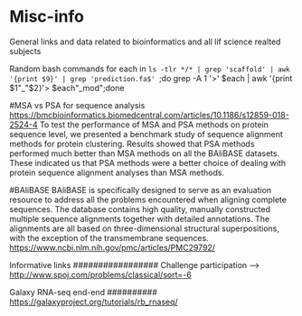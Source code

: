 # Misc-info
General links and data related to bioinformatics and all lif science realted subjects

Random bash commands
for each in `ls -tlr */* | grep 'scaffold' | awk '{print $9}' | grep 'prediction.fa$' `;do grep -A 1 '>' $each | awk '{print $1"_"$2}'> $each"_mod";done

#MSA vs PSA for sequence analysis
https://bmcbioinformatics.biomedcentral.com/articles/10.1186/s12859-018-2524-4
To test the performance of MSA and PSA methods on protein sequence level, we presented a benchmark study of sequence alignment methods for protein clustering. Results showed that PSA methods performed much better than MSA methods on all the BAliBASE datasets. These indicated us that PSA methods were a better choice of dealing with protein sequence alignment analyses than MSA methods.

#BAliBASE
BAliBASE is specifically designed to serve as an evaluation resource to address all the problems encountered when aligning complete sequences. The database contains high quality, manually constructed multiple sequence alignments together with detailed annotations. The alignments are all based on three-dimensional structural superpositions, with the exception of the transmembrane sequences.
https://www.ncbi.nlm.nih.gov/pmc/articles/PMC29792/

Informative links
#################
Challenge participation --> http://www.spoj.com/problems/classical/sort=-6

Galaxy RNA-seq end-end
##########
https://galaxyproject.org/tutorials/rb_rnaseq/

